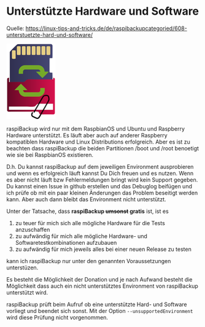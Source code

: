 # Unterstützte Hardware und Software

Quelle: <https://linux-tips-and-tricks.de/de/raspibackupcategoried/608-unterstuetzte-hard-und-software/>



![Icon](images/icons/Icon_rot_blau_final_128.png)

raspiBackup wird nur mit dem RaspbianOS und Ubuntu und Raspberry Hardware
unterstützt. Es läuft aber auch auf anderer Raspberry kompatiblen Hardware und
Linux Distributions erfolgreich. Aber es ist zu beachten dass raspiBackup die
beiden Partitionen /boot und /root benoetigt wie sie bei RaspbianOS existieren.

D.h. Du kannst raspiBackup auf dem jeweiligen Environment ausprobieren und wenn
es erfolgreich läuft kannst Du Dich freuen und es nutzen. Wenn es aber nicht
läuft bzw Fehlermeldungen bringt wird kein Support gegeben. Du kannst einen
Issue in github erstellen und das Debuglog beifügen und ich prüfe ob mit ein
paar kleinen Änderungen das Problem beseitigt werden kann. Aber auch dann
bleibt das Environment nicht unterstützt.

Unter der Tatsache, dass **raspiBackup ~~umsonst~~ gratis** ist, ist es

 1) zu teuer für mich sich alle mögliche Hardware für die Tests anzuschaffen
 1) zu aufwändig für mich alle mögliche Hardware- und Softwaretestkombinationen aufzubauen
 1) zu aufwändig für mich jeweils alles bei einer neuen Release zu testen

kann ich raspiBackup nur unter den genannten Voraussetzungen unterstüzen.



Es besteht die Möglichkeit der Donation und je nach Aufwand besteht die Möglichkeit dass auch ein nicht unterstütztes Environment von raspiBackup unterstützt wird.



raspiBackup prüft beim Aufruf ob eine unterstützte Hard- und Software vorliegt
und beendet sich sonst. Mit der Option `--unsupportedEnvironment` wird diese
Prüfung nicht vorgenommen.

